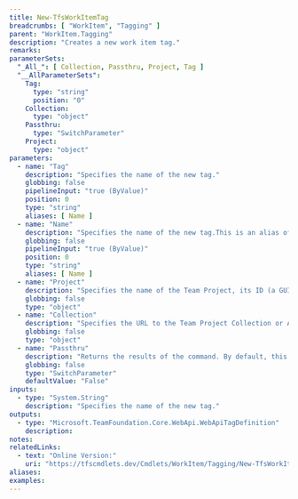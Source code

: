 ```yaml
---
title: New-TfsWorkItemTag
breadcrumbs: [ "WorkItem", "Tagging" ]
parent: "WorkItem.Tagging"
description: "Creates a new work item tag."
remarks: 
parameterSets: 
  "_All_": [ Collection, Passthru, Project, Tag ] 
  "__AllParameterSets":  
    Tag: 
      type: "string"  
      position: "0"  
    Collection: 
      type: "object"  
    Passthru: 
      type: "SwitchParameter"  
    Project: 
      type: "object" 
parameters: 
  - name: "Tag" 
    description: "Specifies the name of the new tag." 
    globbing: false 
    pipelineInput: "true (ByValue)" 
    position: 0 
    type: "string" 
    aliases: [ Name ] 
  - name: "Name" 
    description: "Specifies the name of the new tag.This is an alias of the Tag parameter." 
    globbing: false 
    pipelineInput: "true (ByValue)" 
    position: 0 
    type: "string" 
    aliases: [ Name ] 
  - name: "Project" 
    description: "Specifies the name of the Team Project, its ID (a GUID), or a Microsoft.TeamFoundation.Core.WebApi.TeamProject object to connect to. When omitted, it defaults to the connection set by Connect-TfsTeamProject (if any). For more details, see the Get-TfsTeamProject cmdlet." 
    globbing: false 
    type: "object" 
  - name: "Collection" 
    description: "Specifies the URL to the Team Project Collection or Azure DevOps Organization to connect to, a TfsTeamProjectCollection object (Windows PowerShell only), or a VssConnection object. You can also connect to an Azure DevOps Services organizations by simply providing its name instead of the full URL. For more details, see the Get-TfsTeamProjectCollection cmdlet. When omitted, it defaults to the connection set by Connect-TfsTeamProjectCollection (if any)." 
    globbing: false 
    type: "object" 
  - name: "Passthru" 
    description: "Returns the results of the command. By default, this cmdlet does not generate any output." 
    globbing: false 
    type: "SwitchParameter" 
    defaultValue: "False"
inputs: 
  - type: "System.String" 
    description: "Specifies the name of the new tag."
outputs: 
  - type: "Microsoft.TeamFoundation.Core.WebApi.WebApiTagDefinition" 
    description: 
notes: 
relatedLinks: 
  - text: "Online Version:" 
    uri: "https://tfscmdlets.dev/Cmdlets/WorkItem/Tagging/New-TfsWorkItemTag"
aliases: 
examples: 
---
```

